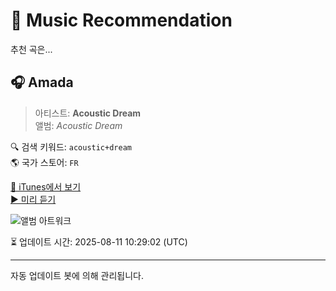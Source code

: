 
# 🎵 Music Recommendation

추천 곡은...

## 🎧 Amada  
> 아티스트: **Acoustic Dream**  
> 앨범: _Acoustic Dream_  

🔍 검색 키워드: `acoustic+dream`  
🌎 국가 스토어: `FR`

[🔗 iTunes에서 보기](https://music.apple.com/fr/album/amada/49584517?i=49584396&uo=4)  
[▶️ 미리 듣기](https://audio-ssl.itunes.apple.com/itunes-assets/Music/6c/6c/4f/mzm.njgtwnmj.aac.p.m4a)

![앨범 아트워크](https://is1-ssl.mzstatic.com/image/thumb/Music/y2005/m03/d09/h17/s05.wlwnfxxu.tif/100x100bb.jpg)

⏳ 업데이트 시간: 2025-08-11 10:29:02 (UTC)

---
자동 업데이트 봇에 의해 관리됩니다.
